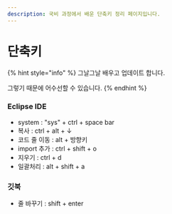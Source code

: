 ```yaml
---
description: 국비 과정에서 배운 단축키 정리 페이지입니다.
---
```


# 단축키

{% hint style="info" %}
그날그날 배우고 업데이트 합니다.

그렇기 때문에 어수선할 수 있습니다.
{% endhint %}

### Eclipse IDE

* system          : "sys" + ctrl + space bar
* 복사               : ctrl + alt + ↓
* 코드 줄 이동 : alt + 방향키
* import 추가  : ctrl + shift + o
* 지우기           : ctrl + d
* 일괄처리       : alt + shift + a

### 깃북

* 줄 바꾸기 : shift + enter

